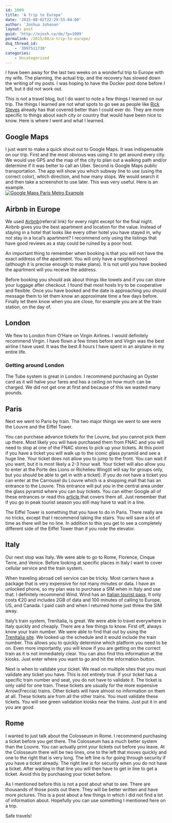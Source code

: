 ```yaml
---
id: 1009
title: 'A trip to Europe'
date: '2015-08-02T22:29:55-04:00'
author: 'Joshua Johanan'
layout: post
guid: 'http://ejosh.co/de/?p=1009'
permalink: /2015/08/a-trip-to-europe/
dsq_thread_id:
    - '3997511730'
categories:
    - Uncategorized
---
```


I have been away for the last two weeks on a wonderful trip to Europe with my wife. The planning, the actual trip, and the recovery has slowed down the writing of my posts. I was hoping to have the Docker post done before I left, but it did not work out.

This is not a travel blog, but I do want to note a few things I learned on our trip. The things I learned are not what spots to go see as people like [Rick Steves](https://www.ricksteves.com/) already has that covered better than I could ever do. They are more specific to things about each city or country that would have been nice to know. Here is where I went and what I learned.

## Google Maps

I just want to make a quick shout out to Google Maps. It was indispensable on our trip. First and the most obvious was using it to get around every city. We would use GPS and the map of the city to plan out a walking path and/or determine if it was better to call an Uber. Second is Google Maps public transportation. The app will show you which subway line to use (using the correct color), which direction, and how many stops. We would search it and then take a screenshot to use later. This was very useful. Here is an example.  
[![Google Maps Paris Metro Example](http://ejosh.co/de/wp-content/uploads/2015/07/2015-06-27-07.30.47.png)](http://ejosh.co/de/2015/08/a-trip-to-europe/2015-06-27-07-30-47/#main)

## Airbnb in Europe

We used [Airbnb](http://www.airbnb.com/c/jjohanan1?s=8)(referral link) for every night except for the final night. Airbnb gives you the best apartment and location for the value. Instead of staying in a hotel that looks like every other hotel you have stayed in, why not stay in a local’s apartment? I recommend only using the listings that have good reviews as a stay could be ruined by a poor host.

An important thing to remember when booking is that you will not have the exact address of the apartment. You will only have a neighborhood (although it is precise enough to make plans). It is not until you have booked the apartment will you receive the address.

Before booking you should ask about things like towels and if you can store your luggage after checkout. I found that most hosts try to be cooperative and flexible. Once you have booked and the date is approaching you should message them to let them know an approximate time a few days before. Finally let them know when you are close, for example you are at the train station, on the day of.

## London

We flew to London from O’Hare on Virgin Airlines. I would definitely recommend Virgin. I have flown a few times before and Virgin was the best airline I have used. It was the best 8 hours I have spent in an airplane in my entire life.

### Getting around London

The Tube system is great in London. I recommend purchasing an Oyster card as it will halve your fares and has a ceiling on how much can be charged. We did not get one at first and because of this we wasted many pounds.

## Paris

Next we went to Paris by train. The two major things we went to see were the Louvre and the Eiffel Tower.

You can purchase advance tickets for the Louvre, but you cannot pick them up there. Most likely you will have purchased them from FNAC and you will need to stop at one of the FNAC stores to pick up your tickets. At this point if you have a ticket you will walk up to the iconic glass pyramid and see a huge line. Your ticket does not allow you to jump to the front. You can wait if you want, but it is most likely a 2-3 hour wait. Your ticket will also allow you to enter at the Porte des Lions or Richelieu Wing(it will say for groups only, but you should be able to get in with a ticket). If you do not have a ticket you can enter at the Carrousel du Louvre which is a shopping mall that has an entrance to the Louvre. This entrance will put you in the central area under the glass pyramid where you can buy tickets. You can either Google all of these entrances or read this [article ](http://www.landingstanding.com/secret-entrance-to-the-louvre/)that covers them all. Just remember that if you go in peak tourist season you still may have to wait in a line.

The Eiffel Tower is something that you have to do in Paris. There really are no tricks, except that I recommend taking the stairs. You will save a lot of time as there will be no line. In addition to this you get to see a completely different side of the Eiffel Tower than if you rode the elevator.

## Italy

Our next stop was Italy. We were able to go to Rome, Florence, Cinque Terre, and Venice. Before looking at specific places in Italy I want to cover cellular service and the train system.

When traveling abroad cell service can be tricky. Most carriers have a package that is very expensive for not many minutes or data. I have an unlocked phone, so my plan was to purchase a SIM when in Italy and use that. I definitely recommend Wind. Wind has an [Italian tourist pass](http://www.wind.it/eng/privati/tariffe_e_opzioni/privatitariffe_e_opzioniabroad/from_italy/italy_tourist_pass/). It only costs €20 and includes 2GB of data and 100 minutes of calling to Europe, US, and Canada. I paid cash and when I returned home just threw the SIM away.

Italy’s train system, TrenItalia, is great. We were able to travel everywhere in Italy quickly and cheaply. There are a few things to know. First off, always know your train number. We were able to find that out by using the [TrenItalia site](http://www.trenitalia.com/). We looked up the schedule and it would include the train number. This allows you to quickly determine which platform you need to be on. Even more importantly, you will know if you are getting on the correct train as it is not immediately clear. You can also find this information at the kiosks. Just enter where you want to go and hit the information button.

Next is when to validate your ticket. We read on multiple sites that you must validate any ticket you have. This is not entirely true. If your ticket has a specific train number and seat, you do not have to validate it. The ticket is only valid for one train. These tickets are usually for the more expensive Arrow(Freccia) trains. Other tickets will have almost no information on them at all. These tickets are from all the other trains. You must validate these tickets. You will see green validation kiosks near the trains. Just put it in and you are good.

## Rome

I wanted to just talk about the Colosseum in Rome. I recommend purchasing a ticket before you get there. The Colosseum has a much better system than the Louvre. You can actually print your tickets out before you leave. At the Colosseum there will be two lines, one to the left that moves quickly and one to the right that is very long. The left line is for going through security if you have a ticket already. The right line is for security when you do not have a ticket. After waiting in that line you will then have to get in line to get a ticket. Avoid this by purchasing your ticket before.

As I mentioned before this is not a post about what to see. There are thousands of those posts out there. They will be better written and have more pictures. This is a post about a few things in which I did not find a lot of information about. Hopefully you can use something I mentioned here on a trip.

Safe travels!
